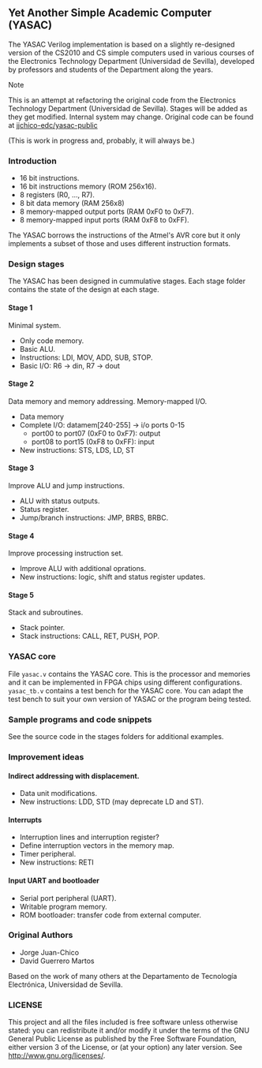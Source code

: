 ## Yet Another Simple Academic Computer (YASAC)

The YASAC Verilog implementation is based on a slightly re-designed version
of the CS2010 and CS simple computers used in various courses of the
Electronics Technology Department (Universidad de Sevilla), developed by
professors and students of the Department along the years.

> [!NOTE]  
> This is an attempt at refactoring the original code from the Electronics Technology Department (Universidad de Sevilla). Stages will be added as they get modified. Internal system may change. Original code can be found at [jjchico-edc/yasac-public](https://gitlab.com/jjchico-edc/yasac-public)

(This is work in progress and, probably, it will always be.)

### Introduction

* 16 bit instructions.
* 16 bit instructions memory (ROM 256x16).
* 8 registers (R0, ..., R7).
* 8 bit data memory (RAM 256x8)
* 8 memory-mapped output ports (RAM 0xF0 to 0xF7).
* 8 memory-mapped input ports (RAM 0xF8 to 0xFF).

The YASAC borrows the instructions of the Atmel's AVR core but it only
implements a subset of those and uses different instruction formats.

### Design stages

The YASAC has been designed in cummulative stages. Each stage folder contains
the state of the design at each stage.

#### Stage 1

Minimal system.

* Only code memory.
* Basic ALU.
* Instructions: LDI, MOV, ADD, SUB, STOP.
* Basic I/O: R6 -> din, R7 -> dout

#### Stage 2

Data memory and memory addressing. Memory-mapped I/O.

* Data memory
* Complete I/O: datamem[240-255] -> i/o ports 0-15
  - port00 to port07 (0xF0 to 0xF7): output
  - port08 to port15 (0xF8 to 0xFF): input
* New instructions: STS, LDS, LD, ST

#### Stage 3

Improve ALU and jump instructions.

* ALU with status outputs.
* Status register.
* Jump/branch instructions: JMP, BRBS, BRBC.

#### Stage 4

Improve processing instruction set.

* Improve ALU with additional oprations.
* New instructions: logic, shift and status register updates.

#### Stage 5

Stack and subroutines.

* Stack pointer.
* Stack instructions: CALL, RET, PUSH, POP.

### YASAC core

File `yasac.v` contains the YASAC core. This is the processor and memories and
it can be implemented in FPGA chips using different configurations.
`yasac_tb.v` contains a test bench for the YASAC core. You can adapt the
test bench to suit your own version of YASAC or the program being tested.

### Sample programs and code snippets

See the source code in the stages folders for additional examples.

### Improvement ideas

#### Indirect addressing with displacement.

* Data unit modifications.
* New instructions: LDD, STD (may deprecate LD and ST).

#### Interrupts

* Interruption lines and interruption register?
* Define interruption vectors in the memory map.
* Timer peripheral.
* New instructions: RETI

#### Input UART and bootloader

* Serial port peripheral (UART).
* Writable program memory.
* ROM bootloader: transfer code from external computer.

### Original Authors

* Jorge Juan-Chico
* David Guerrero Martos

Based on the work of many others at the Departamento de Tecnología
Electrónica, Universidad de Sevilla.

### LICENSE

This project and all the files included is free software unless otherwise
stated: you can redistribute it and/or modify it under the terms of the GNU
General Public License as published by the Free Software Foundation, either
version 3 of the License, or (at your option) any later version.
See <http://www.gnu.org/licenses/>.
